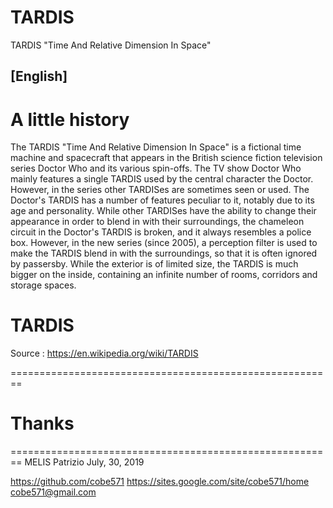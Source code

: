 # TARDIS
 TARDIS "Time And Relative Dimension In Space"

[English]
----------
A little history
========================================================
The TARDIS "Time And Relative Dimension In Space" is a fictional time machine and spacecraft that appears in the British science fiction television series Doctor Who and its various spin-offs. The TV show Doctor Who mainly features a single TARDIS used by the central character the Doctor. However, in the series other TARDISes are sometimes seen or used. The Doctor's TARDIS has a number of features peculiar to it, notably due to its age and personality. While other TARDISes have the ability to change their appearance in order to blend in with their surroundings, the chameleon circuit in the Doctor's TARDIS is broken, and it always resembles a police box. However, in the new series (since 2005), a perception filter is used to make the TARDIS blend in with the surroundings, so that it is often ignored by passersby. While the exterior is of limited size, the TARDIS is much bigger on the inside, containing an infinite number of rooms, corridors and storage spaces. 

TARDIS
========================================================
Source         : https://en.wikipedia.org/wiki/TARDIS

      
	  

========================================================

Thanks
======

========================================================
MELIS Patrizio
July, 30, 2019

https://github.com/cobe571
https://sites.google.com/site/cobe571/home
cobe571@gmail.com
